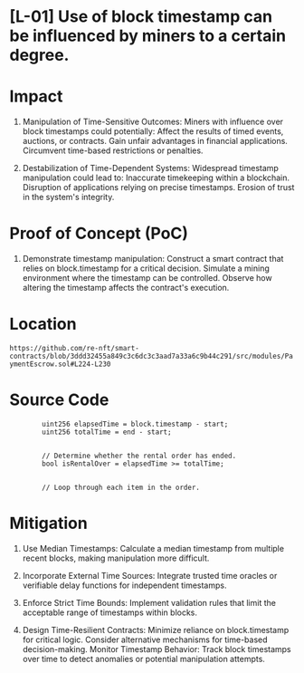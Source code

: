 # [L-01] Use of block timestamp can be influenced by miners to a certain degree.

# Impact 

1. Manipulation of Time-Sensitive Outcomes: Miners with influence over block timestamps could potentially:
 Affect the results of timed events, auctions, or contracts.
 Gain unfair advantages in financial applications.
 Circumvent time-based restrictions or penalties.

2. Destabilization of Time-Dependent Systems: Widespread timestamp manipulation could lead to:
Inaccurate timekeeping within a blockchain.
Disruption of applications relying on precise timestamps.
Erosion of trust in the system's integrity.

# Proof of Concept (PoC)

1. Demonstrate timestamp manipulation:
Construct a smart contract that relies on block.timestamp for a critical decision.
Simulate a mining environment where the timestamp can be controlled.
Observe how altering the timestamp affects the contract's execution.

# Location
```https://github.com/re-nft/smart-contracts/blob/3ddd32455a849c3c6dc3c3aad7a33a6c9b44c291/src/modules/PaymentEscrow.sol#L224-L230```

# Source Code
```sol
        uint256 elapsedTime = block.timestamp - start;
        uint256 totalTime = end - start;


        // Determine whether the rental order has ended.
        bool isRentalOver = elapsedTime >= totalTime;


        // Loop through each item in the order.
```

# Mitigation

1. Use Median Timestamps:
Calculate a median timestamp from multiple recent blocks, making manipulation more difficult.

2. Incorporate External Time Sources:
Integrate trusted time oracles or verifiable delay functions for independent timestamps.

3. Enforce Strict Time Bounds:
Implement validation rules that limit the acceptable range of timestamps within blocks.

4. Design Time-Resilient Contracts:
Minimize reliance on block.timestamp for critical logic.
Consider alternative mechanisms for time-based decision-making.
Monitor Timestamp Behavior:
Track block timestamps over time to detect anomalies or potential manipulation attempts.
